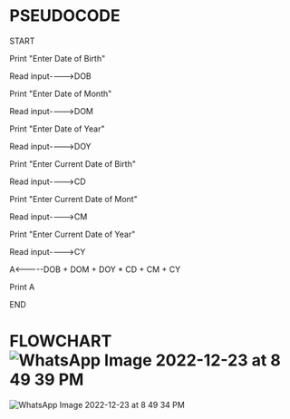 # PSEUDOCODE
START


Print "Enter Date of Birth"


Read input---->DOB


Print "Enter Date of Month"


Read input---->DOM


Print "Enter Date of Year"


Read input---->DOY


Print "Enter Current Date of Birth"


Read input---->CD


Print "Enter Current Date of Mont"


Read input---->CM


Print "Enter Current Date of Year"


Read input---->CY


A<-----DOB + DOM + DOY * CD + CM + CY


Print A


END

# FLOWCHART![WhatsApp Image 2022-12-23 at 8 49 39 PM](https://user-images.githubusercontent.com/117601111/209444487-5ca766c7-b023-461f-a94a-c4c30e4aca2c.jpeg)
![WhatsApp Image 2022-12-23 at 8 49 34 PM](https://user-images.githubusercontent.com/117601111/209444495-9fe591d8-6eb0-4e48-9527-e0d67aa62485.jpeg)


